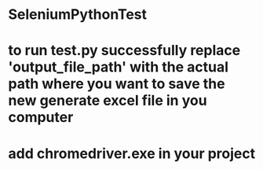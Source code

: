 # SeleniumPythonTest
# to run test.py successfully replace 'output_file_path' with the actual path where you want to save the new generate excel file in you computer
# add chromedriver.exe in your project
